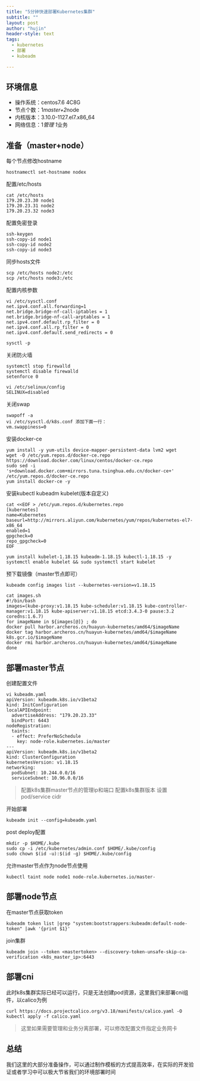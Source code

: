 ```yaml
---
title: "5分钟快速部署Kubernetes集群"
subtitle: ""
layout: post
author: "hujin"
header-style: text
tags:
  - kubernetes
  - 部署
  - kubeadm

---
```


## 环境信息

- 操作系统：centos7.6 4C8G
- 节点个数：1*master+2*node
- 内核版本：3.10.0-1127.el7.x86_64
- 网络信息：1*管理 1*业务

## 准备（master+node）

每个节点修改hostname

    hostnamectl set-hostname nodex
    
配置/etc/hosts
    
    cat /etc/hosts
    179.20.23.30 node1
    179.20.23.31 node2
    179.20.23.32 node3

配置免密登录

    ssh-keygen
    ssh-copy-id node1
    ssh-copy-id node2
    ssh-copy-id node3

同步hosts文件

    scp /etc/hosts node2:/etc
    scp /etc/hosts node3:/etc

配置内核参数

    vi /etc/sysctl.conf
    net.ipv4.conf.all.forwarding=1
    net.bridge.bridge-nf-call-iptables = 1
    net.bridge.bridge-nf-call-arptables = 1
    net.ipv4.conf.default.rp_filter = 0
    net.ipv4.conf.all.rp_filter = 0
    net.ipv4.conf.default.send_redirects = 0
    
    sysctl -p
    
关闭防火墙

    systemctl stop firewalld
    systemctl disable firewalld
    setenforce 0
    
    vi /etc/selinux/config
    SELINUX=disabled
    
关闭swap

    swapoff -a
    vi /etc/sysctl.d/k8s.conf 添加下面一行：
    vm.swappiness=0
    
安装docker-ce

    yum install -y yum-utils device-mapper-persistent-data lvm2 wget
    wget -O /etc/yum.repos.d/docker-ce.repo https://download.docker.com/linux/centos/docker-ce.repo
    sudo sed -i 's+download.docker.com+mirrors.tuna.tsinghua.edu.cn/docker-ce+' /etc/yum.repos.d/docker-ce.repo
    yum install docker-ce -y

安装kubectl kubeadm kubelet(版本自定义)
    
    cat <<EOF > /etc/yum.repos.d/kubernetes.repo
    [kubernetes]
    name=Kubernetes
    baseurl=http://mirrors.aliyun.com/kubernetes/yum/repos/kubernetes-el7-x86_64
    enabled=1
    gpgcheck=0
    repo_gpgcheck=0
    EOF
    
    yum install kubelet-1.18.15 kubeadm-1.18.15 kubectl-1.18.15 -y
    systemctl enable kubelet && sudo systemctl start kubelet

预下载镜像（master节点即可）

    kubeadm config images list --kubernetes-version=v1.18.15
    
    cat images.sh 
    #!/bin/bash
    images=(kube-proxy:v1.18.15 kube-scheduler:v1.18.15 kube-controller-manager:v1.18.15 kube-apiserver:v1.18.15 etcd:3.4.3-0 pause:3.2 coredns:1.6.7)
    for imageName in ${images[@]} ; do
    docker pull harbor.archeros.cn/huayun-kubernetes/amd64/$imageName
    docker tag harbor.archeros.cn/huayun-kubernetes/amd64/$imageName k8s.gcr.io/$imageName
    docker rmi harbor.archeros.cn/huayun-kubernetes/amd64/$imageName
    done
    
## 部署master节点

创建配置文件

    vi kubeadm.yaml 
    apiVersion: kubeadm.k8s.io/v1beta2
    kind: InitConfiguration
    localAPIEndpoint:
      advertiseAddress: "179.20.23.33"
      bindPort: 6443
    nodeRegistration:
      taints:
      - effect: PreferNoSchedule
        key: node-role.kubernetes.io/master
    ---
    apiVersion: kubeadm.k8s.io/v1beta2
    kind: ClusterConfiguration
    kubernetesVersion: v1.18.15
    networking:
      podSubnet: 10.244.0.0/16
      serviceSubnet: 10.96.0.0/16

> 配置k8s集群master节点的管理ip和端口
> 配置k8s集群版本
> 设置pod/service cidr

开始部署

    kubeadm init --config=kubeadm.yaml

post deploy配置

    mkdir -p $HOME/.kube
    sudo cp -i /etc/kubernetes/admin.conf $HOME/.kube/config
    sudo chown $(id -u):$(id -g) $HOME/.kube/config

允许master节点作为node节点使用

    kubectl taint node node1 node-role.kubernetes.io/master-

## 部署node节点

在master节点获取token

    kubeadm token list |grep "system:bootstrappers:kubeadm:default-node-token" |awk '{print $1}'
    
join集群

    kubeadm join --token <mastertoken> --discovery-token-unsafe-skip-ca-verification <k8s_master_ip>:6443


## 部署cni

此时k8s集群实际已经可以运行，只是无法创建pod资源，这里我们来部署cni组件，以calico为例

    curl https://docs.projectcalico.org/v3.18/manifests/calico.yaml -O
    kubectl apply -f calico.yaml

> 这里如果需要管理和业务分离部署，可以修改配置文件指定业务网卡

## 总结
我们这里的大部分准备操作，可以通过制作模板的方式提高效率，在实际的开发验证或者学习中可以极大节省我们的环境部署时间